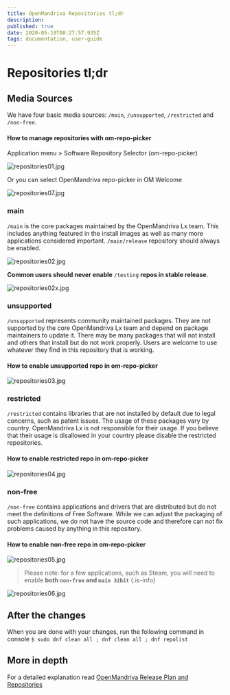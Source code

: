 ```yaml
---
title: OpenMandriva Repositories tl;dr
description: 
published: true
date: 2020-05-18T08:27:57.935Z
tags: documentation, user-guide
---
```


# Repositories tl;dr
## Media Sources
We have four basic media sources: `/main`, `/unsupported`, `/restricted` and `/non-free`.
#### How to manage repositories with om-repo-picker

Application menu > Software Repository Selector (om-repo-picker)

![repositories01.jpg](/images/repositories01.jpg)

Or you can select OpenMandriva repo-picker in OM Welcome

![repositories07.jpg](/images/repositories07.jpg)

### main
`/main` is the core packages maintained by the OpenMandriva Lx team.
This includes anything featured in the install images as well as many more applications considered important. `/main/release` repository should always be enabled.

![repositories02.jpg](/images/repositories02.jpg)

**Common users should never enable** `/testing` **repos in stable release**.

![repositories02x.jpg](/images/repositories02x.jpg)

### unsupported
`/unsupported` represents community maintained packages. They are not supported by the core OpenMandriva Lx team and depend on package maintainers to update it.
There may be many packages that will not install and others that install but do not work properly. Users are welcome to use whatever they find in this repository that is working.
#### How to enable unsupported repo in om-repo-picker

![repositories03.jpg](/images/repositories03.jpg)

### restricted
`/restricted` contains libraries that are not installed by default due to legal concerns, such as patent issues.
The usage of these packages vary by country. OpenMandriva Lx is not responsible for their usage. If you believe that their usage is disallowed in your country please disable the restricted repositories.
#### How to enable restricted repo in om-repo-picker

![repositories04.jpg](/images/repositories04.jpg)

### non-free
`/non-free` contains applications and drivers that are distributed but do not meet the definitions of Free Software.
While we can adjust the packaging of such applications, we do not have the source code and therefore can not fix problems caused by anything in this repository.
#### How to enable non-free repo in om-repo-picker

![repositories05.jpg](/images/repositories05.jpg)

> Please note: for a few applications, such as Steam, you will need to enable **both `non-free` and `main 32bit`**
{.is-info}


![repositories06.jpg](/images/repositories06.jpg)

## After the changes
When you are done with your changes, run the following command in console
`$ sudo dnf clean all ; dnf clean all ; dnf repolist`

## More in depth
For a detailed explanation read [OpenMandriva Release Plan and Repositories](/doc/release-plan-and-repositories)

